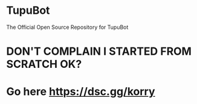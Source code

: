 # TupuBot
The Official Open Source Repository for TupuBot 
# DON'T COMPLAIN I STARTED FROM SCRATCH OK?
# Go here https://dsc.gg/korry
